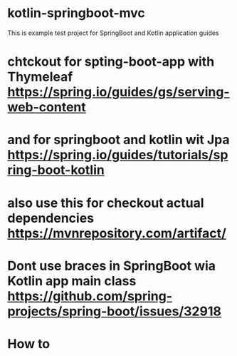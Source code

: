 # kotlin-springboot-mvc

This is example test project for SpringBoot and Kotlin application guides

# chtckout for spting-boot-app with Thymeleaf https://spring.io/guides/gs/serving-web-content
# and for springboot and kotlin wit Jpa https://spring.io/guides/tutorials/spring-boot-kotlin
# also use this for checkout actual dependencies https://mvnrepository.com/artifact/
# Dont use braces in SpringBoot wia Kotlin app main class https://github.com/spring-projects/spring-boot/issues/32918


# How to 
